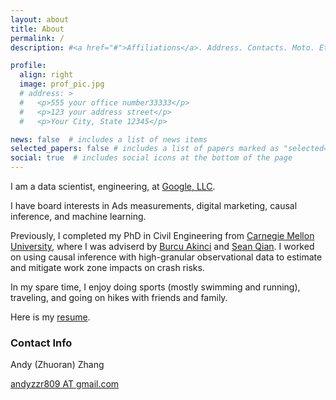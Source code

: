 ```yaml
---
layout: about
title: About
permalink: /
description: #<a href="#">Affiliations</a>. Address. Contacts. Moto. Etc.

profile:
  align: right
  image: prof_pic.jpg
  # address: >
  #   <p>555 your office number33333</p>
  #   <p>123 your address street</p>
  #   <p>Your City, State 12345</p>

news: false  # includes a list of news items
selected_papers: false # includes a list of papers marked as "selected={true}"
social: true  # includes social icons at the bottom of the page
---
```


I am a data scientist, engineering, at [Google, LLC](https://about.google/).

I have board interests in Ads measurements, digital marketing, causal inference, and machine learning.

Previously, I completed my PhD in Civil Engineering from [Carnegie Mellon University](https://www.cmu.edu/), where I was adviserd by [Burcu Akinci](https://faculty.ce.cmu.edu/akinci/) and [Sean Qian](https://faculty.ce.cmu.edu/qian/). I worked on using causal inference with high-granular observational data to estimate and mitigate work zone impacts on crash risks.

In my spare time, I enjoy doing sports (mostly swimming and running), traveling, and going on hikes with friends and family.

Here is my [resume](./assets/pdf/Andy_Zhuoran_Zhang_resume.pdf).

### Contact Info

Andy (Zhuoran) Zhang

[andyzzr809 AT gmail.com](mailto:andyzzr809@gmail.com)
